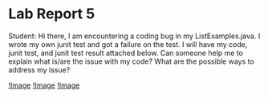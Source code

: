 Lab Report 5
============

Student: Hi there, I am encountering a coding bug in my ListExamples.java. I wrote my own junit test and got a failure on the test. I will have my code, junit test, and junit test result attached below. Can someone help me to explain what is/are the issue with my code? What are the possible ways to address my issue?

[!Image](Student_Code.png)
[!Image](Tester.png)
[!Image](Junit_Result.png)
